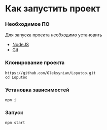 # Как запустить проект
### Необходимое ПО

Для запуска проекта необходимо установить
- [NodeJS](https://nodejs.org/en/download)
- [Git](https://git-scm.com/downloads)

### Клонирование проекта

```
https://github.com/Gleksynian/Loputoo.git
cd Loputoo
```

### Установка зависимостей
```
npm i
```
### Запуск
```
npm start
```